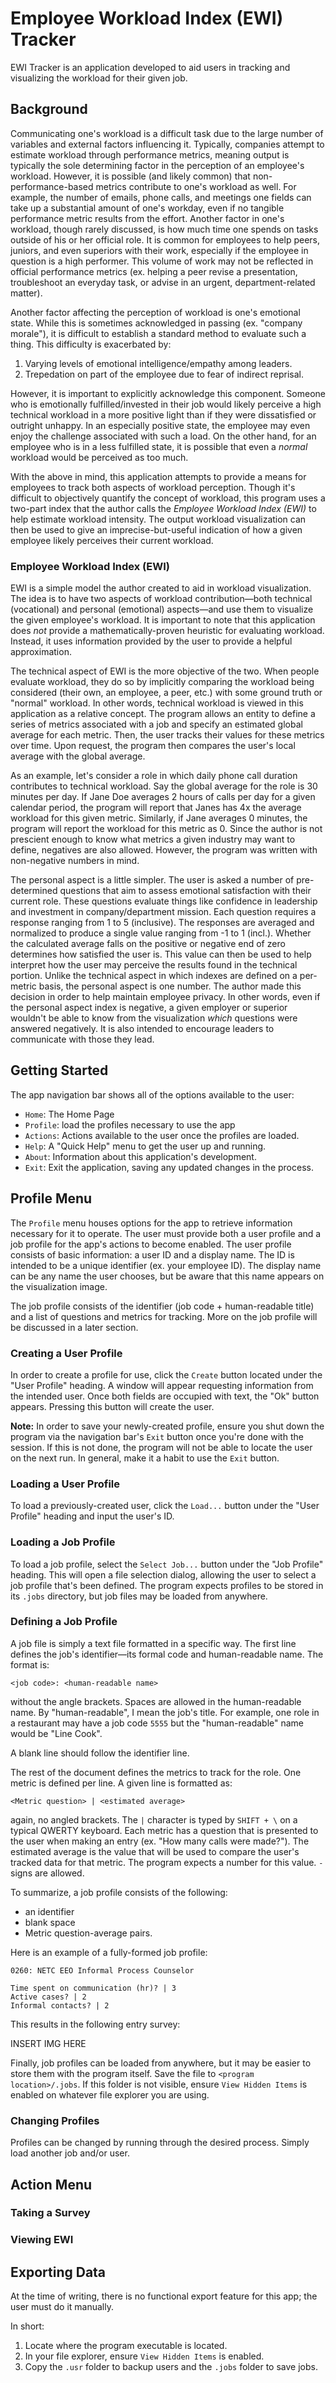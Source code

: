 # Employee Workload Index (EWI) Tracker

EWI Tracker is an application developed to aid users in tracking and visualizing the workload for
their given job.

## Background

Communicating one's workload is a difficult task due to the large number of variables and external
factors influencing it. Typically, companies attempt to estimate workload through performance
metrics, meaning output is typically the sole determining factor in the perception of an employee's
workload. However, it is possible (and likely common) that non-performance-based metrics contribute
to one's workload as well. For example, the number of emails, phone calls, and meetings one fields
can take up a substantial amount of one's workday, even if no tangible performance metric results
from the effort. Another factor in one's workload, though rarely discussed, is how much time one
spends on tasks outside of his or her official role. It is common for employees to help peers,
juniors, and even superiors with their work, especially if the employee in question is a high
performer. This volume of work may not be reflected in official performance metrics (ex. helping a
peer revise a presentation, troubleshoot an everyday task, or advise in an urgent,
department-related matter).

Another factor affecting the perception of workload is one's emotional state. While this is
sometimes acknowledged in passing (ex. "company morale"), it is difficult to establish a standard
method to evaluate such a thing. This difficulty is exacerbated by:

1. Varying levels of emotional intelligence/empathy among leaders.
2. Trepedation on part of the employee due to fear of indirect reprisal.

However, it is important to explicitly acknowledge this component. Someone who is emotionally
fulfilled/invested in their job would likely perceive a high technical workload in a more positive
light than if they were dissatisfied or outright unhappy. In an especially positive state, the
employee may even enjoy the challenge associated with such a load. On the other hand, for an
employee who is in a less fulfilled state, it is possible that even a *normal* workload would be
perceived as too much. 


With the above in mind, this application attempts to provide a means for employees to track both
aspects of workload perception. Though it's difficult to objectively quantify the concept of
workload, this program uses a two-part index that the author calls the *Employee Workload Index
(EWI)* to help estimate workload intensity. The output workload visualization can then be used to
give an imprecise-but-useful indication of how a given employee likely perceives their current
workload.

### Employee Workload Index (EWI)

EWI is a simple model the author created to aid in workload visualization. The idea is to have two
aspects of workload contribution—both technical (vocational) and personal (emotional) aspects—and
use them to visualize the given employee's workload. It is important to note that this application
does *not* provide a mathematically-proven heuristic for evaluating workload. Instead, it uses
information provided by the user to provide a helpful approximation.

The technical aspect of EWI is the more objective of the two. When people evaluate workload, they do
so by implicitly comparing the workload being considered (their own, an employee, a peer, etc.) with
some ground truth or "normal" workload. In other words, technical workload is viewed in this
application as a relative concept. The program allows an entity to define a series of metrics
associated with a job and specify an estimated global average for each metric. Then, the user tracks
their values for these metrics over time. Upon request, the program then compares the user's local
average with the global average.

As an example, let's consider a role in which daily phone call duration contributes to technical
workload. Say the global average for the role is 30 minutes per day. If Jane Doe averages 2 hours of
calls per day for a given calendar period, the program will report that Janes has 4x the average
workload for this given metric. Similarly, if Jane averages 0 minutes, the program will report the
workload for this metric as 0. Since the author is not prescient enough to know what metrics a given
industry may want to define, negatives are also allowed. However, the program was written with
non-negative numbers in mind.

The personal aspect is a little simpler. The user is asked a number of pre-determined questions that
aim to assess emotional satisfaction with their current role. These questions evaluate things like
confidence in leadership and investment in company/department mission. Each question requires a
response ranging from 1 to 5 (inclusive). The responses are averaged and normalized to produce a
single value ranging from -1 to 1 (incl.). Whether the calculated average falls on the positive or
negative end of zero determines how satisfied the user is. This value can then be used to help
interpret how the user may perceive the results found in the technical portion. Unlike the technical
aspect in which indexes are defined on a per-metric basis, the personal aspect is one number. The
author made this decision in order to help maintain employee privacy. In other words, even if the
personal aspect index is negative, a given employer or superior wouldn't be able to know from the
visualization *which* questions were answered negatively. It is also intended to encourage leaders
to communicate with those they lead.

## Getting Started

The app navigation bar shows all of the options available to the user:

- `Home`: The Home Page
- `Profile`: load the profiles necessary to use the app
- `Actions`: Actions available to the user once the profiles are loaded.
- `Help`: A "Quick Help" menu to get the user up and running.
- `About`: Information about this application's development.
- `Exit`: Exit the application, saving any updated changes in the process.

## Profile Menu

The `Profile` menu houses options for the app to retrieve information necessary for it to operate.
The user must provide both a user profile and a job profile for the app's actions to become enabled.
The user profile consists of basic information: a user ID and a display name. The ID is intended to
be a unique identifier (ex. your employee ID). The display name can be any name the user chooses,
but be aware that this name appears on the visualization image.

The job profile consists of the identifier (job code + human-readable title) and a list of questions
and metrics for tracking. More on the job profile will be discussed in a later section.

### Creating a User Profile

In order to create a profile for use, click the `Create` button located under the "User Profile"
heading. A window will appear requesting information from the intended user. Once both fields are
occupied with text, the "Ok" button appears. Pressing this button will create the user.

**Note:** In order to save your newly-created profile, ensure you shut down the program via the
navigation bar's `Exit` button once you're done with the session. If this is not done, the program
will not be able to locate the user on the next run. In general, make it a habit to use the `Exit`
button.

### Loading a User Profile

To load a previously-created user, click the `Load...` button under the "User Profile" heading and
input the user's ID.

### Loading a Job Profile

To load a job profile, select the `Select Job...` button under the "Job Profile" heading. This will
open a file selection dialog, allowing the user to select a job profile that's been defined. The
program expects profiles to be stored in its `.jobs` directory, but job files may be loaded from
anywhere.

### Defining a Job Profile

A job file is simply a text file formatted in a specific way. The first line defines the job's
identifier—its formal code and human-readable name. The format is:

```
<job code>: <human-readable name>
```
without the angle brackets. Spaces are allowed in the human-readable name. By "human-readable", I
mean the job's title. For example, one role in a restaurant may have a job code `5555` but the
"human-readable" name would be "Line Cook".

A blank line should follow the identifier line.

The rest of the document defines the metrics to track for the role. One metric is defined per line.
A given line is formatted as:

```
<Metric question> | <estimated average>
```

again, no angled brackets. The `|` character is typed by `SHIFT + \` on a typical QWERTY keyboard.
Each metric has a question that is presented to the user when making an entry (ex. "How many calls
were made?"). The estimated average is the value that will be used to compare the user's tracked
data for that metric. The program expects a number for this value. `-` signs are allowed.

To summarize, a job profile consists of the following:

- an identifier
- blank space
- Metric question-average pairs.

Here is an example of a fully-formed job profile:

```
0260: NETC EEO Informal Process Counselor

Time spent on communication (hr)? | 3
Active cases? | 2
Informal contacts? | 2
```

This results in the following entry survey:

INSERT IMG HERE


Finally, job profiles can be loaded from anywhere, but it may be easier to store them with the
program itself. Save the file to `<program location>/.jobs`. If this folder is not visible, ensure
`View Hidden Items` is enabled on whatever file explorer you are using.

### Changing Profiles

Profiles can be changed by running through the desired process. Simply load another job and/or user.

## Action Menu

### Taking a Survey

### Viewing EWI

## Exporting Data 

At the time of writing, there is no functional export feature for this app; the user must do it
manually. 

In short:

1. Locate where the program executable is located.
2. In your file explorer, ensure `View Hidden Items` is enabled.
3. Copy the `.usr` folder to backup users and the `.jobs` folder to save jobs.